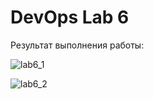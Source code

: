 # DevOps Lab 6

Результат выполнения работы:

![lab6_1](https://github.com/user-attachments/assets/3ac92f88-4278-4bbc-afc3-e7e336f71fa7)

![lab6_2](https://github.com/user-attachments/assets/a687eea0-2ece-4011-bfd4-fee789d94c90)
